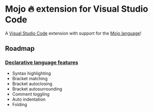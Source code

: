 # Mojo 🔥 extension for Visual Studio Code

A [Visual Studio Code](https://code.visualstudio.com/) extension with support for the [Mojo language](https://www.modular.com/mojo)!

## Roadmap

### [Declarative language features](https://code.visualstudio.com/api/language-extensions/overview#declarative-language-features)

- Syntax highlighting
- Bracket matching
- Bracket autoclosing
- Bracket autosurrounding
- Comment toggling
- Auto indentation
- Folding